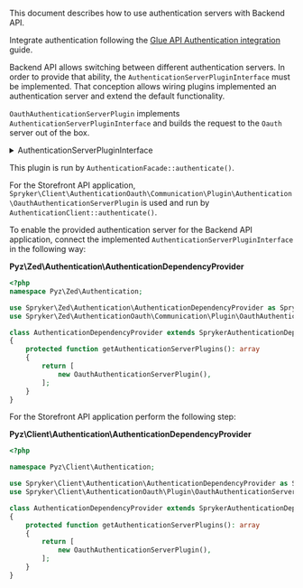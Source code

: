 This document describes how to use authentication servers with Backend API.

Integrate authentication following the [Glue API Authentication integration](/docs/dg/dev/upgrade-and-migrate/migrate-to-decoupled-glue-infrastructure/decoupled-glue-infrastructure-integrate-the-authentication.html) guide.

Backend API allows switching between different authentication servers. In order to provide that ability, the `AuthenticationServerPluginInterface` must be implemented.
That conception allows wiring plugins implemented an authentication server and extend the default functionality.

`OauthAuthenticationServerPlugin` implements `AuthenticationServerPluginInterface` and builds the request to the `Oauth` server out of the box.

<details><summary>AuthenticationServerPluginInterface</summary>

```php
<?php

/**
 * Copyright © 2016-present Spryker Systems GmbH. All rights reserved.
 * Use of this software requires acceptance of the Evaluation License Agreement. See LICENSE file.
 */

namespace Spryker\Zed\AuthenticationOauth\Communication\Plugin\Authentication;

use Generated\Shared\Transfer\GlueAuthenticationRequestTransfer;
use Generated\Shared\Transfer\GlueAuthenticationResponseTransfer;
use Spryker\Shared\AuthenticationExtension\Dependency\Plugin\AuthenticationServerPluginInterface;
use Spryker\Zed\Kernel\Communication\AbstractPlugin;

/**
 * @method \Spryker\Zed\AuthenticationOauth\Business\AuthenticationOauthFacadeInterface getFacade()
 * @method \Spryker\Zed\AuthenticationOauth\AuthenticationOauthConfig getConfig()
 */
class OauthAuthenticationServerPlugin extends AbstractPlugin implements AuthenticationServerPluginInterface
{
    /**
     * @see \Spryker\Glue\GlueBackendApiApplication\Plugin\GlueApplication\ApplicationIdentifierRequestBuilderPlugin::GLUE_BACKEND_API_APPLICATION
     *
     * @var string
     */
    protected const GLUE_BACKEND_API_APPLICATION = 'GLUE_BACKEND_API_APPLICATION';

    /**
     * {@inheritDoc}
     *  - Checks whether the requested application context equals to GlueBackendApiApplication.
     *
     * @api
     *
     * @param \Generated\Shared\Transfer\GlueAuthenticationRequestTransfer $glueAuthenticationRequestTransfer
     *
     * @return bool
     */
    public function isApplicable(GlueAuthenticationRequestTransfer $glueAuthenticationRequestTransfer): bool
    {
        return $glueAuthenticationRequestTransfer->getRequestContextOrFail()->getRequestApplication() === static::GLUE_BACKEND_API_APPLICATION;
    }

    /**
     * {@inheritDoc}
     * - Makes request to proccess access token.
     * - Builds `GlueAuthenticationResponseTransfer` with proper access token if the credentials are valid.
     *
     * @api
     *
     * @param \Generated\Shared\Transfer\GlueAuthenticationRequestTransfer $glueAuthenticationRequestTransfer
     *
     * @return \Generated\Shared\Transfer\GlueAuthenticationResponseTransfer
     */
    public function authenticate(GlueAuthenticationRequestTransfer $glueAuthenticationRequestTransfer): GlueAuthenticationResponseTransfer
    {
         return $this->getFacade()->authenticate($glueAuthenticationRequestTransfer);
    }
}

```
</details>

This plugin is run by `AuthenticationFacade::authenticate()`.

For the Storefront API application, `Spryker\Client\AuthenticationOauth\Communication\Plugin\Authentication\OauthAuthenticationServerPlugin` is used and run by `AuthenticationClient::authenticate()`.

To enable the provided authentication server for the Backend API application, connect the implemented `AuthenticationServerPluginInterface` in the following way:

**Pyz\Zed\Authentication\AuthenticationDependencyProvider**

```php
<?php
namespace Pyz\Zed\Authentication;

use Spryker\Zed\Authentication\AuthenticationDependencyProvider as SprykerAuthenticationDependencyProvider;
use Spryker\Zed\AuthenticationOauth\Communication\Plugin\OauthAuthenticationServerPlugin;

class AuthenticationDependencyProvider extends SprykerAuthenticationDependencyProvider
{
    protected function getAuthenticationServerPlugins(): array
    {
        return [
            new OauthAuthenticationServerPlugin(),
        ];
    }
}
```

For the Storefront API application perform the following step:

**Pyz\Client\Authentication\AuthenticationDependencyProvider**

```php
<?php

namespace Pyz\Client\Authentication;

use Spryker\Client\Authentication\AuthenticationDependencyProvider as SprykerAuthenticationDependencyProvider;
use Spryker\Client\AuthenticationOauth\Plugin\OauthAuthenticationServerPlugin;

class AuthenticationDependencyProvider extends SprykerAuthenticationDependencyProvider
{
    protected function getAuthenticationServerPlugins(): array
    {
        return [
            new OauthAuthenticationServerPlugin(),
        ];
    }
}
```